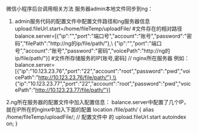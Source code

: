 微信小程序后台调用相关方法
服务器admin本地文件同步到ng：
1. admin服务代码的配置文件中配置文件路径和ng服务器信息
   upload.fileUrl.start=/home/fileTemp/uploadFile/   #文件存在的相对路径
   balance.server=[{"ip":"","port":"端口号","account":"账号","password":"密码","filePath":"http://ng的ip/file/path/"},\\
                {"ip":"","port":"端口号","account":"账号","password":"密码","voicePath":"http://ng的ip/file/path/"}]  #文件所存储服务的IP[账号,密码]  // nginx所在服务器
例如：balance.server=[{"ip":"10.123.23.76","port":"22","account":"root","password":"pwd","voicePath":"http://10.123.23.76/file/path/"},\\
                {"ip":"10.123.23.77","port":"22","account":"root","password":"pwd","voicePath":"http://10.123.23.77/file/path/"}]

2.ng所在服务器的配置文件中加入配置信息：
  balance.server中配置了几个IP，就在IP所在的nginx中加入下面的配置
  location /file/path/ {
          alias   /home/fileTemp/uploadFile/;    //  配置文件中 的 upload.fileUrl.start
          autoindex on;
        }